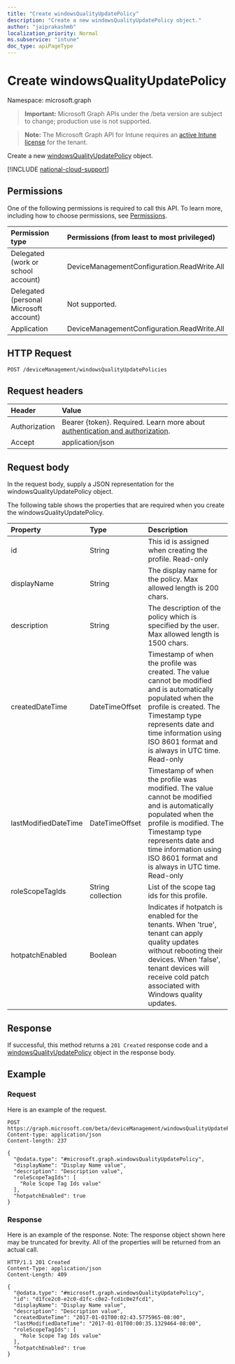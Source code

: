 ```yaml
---
title: "Create windowsQualityUpdatePolicy"
description: "Create a new windowsQualityUpdatePolicy object."
author: "jaiprakashmb"
localization_priority: Normal
ms.subservice: "intune"
doc_type: apiPageType
---
```


# Create windowsQualityUpdatePolicy

Namespace: microsoft.graph

> **Important:** Microsoft Graph APIs under the /beta version are subject to change; production use is not supported.

> **Note:** The Microsoft Graph API for Intune requires an [active Intune license](https://go.microsoft.com/fwlink/?linkid=839381) for the tenant.

Create a new [windowsQualityUpdatePolicy](../resources/intune-softwareupdate-windowsqualityupdatepolicy.md) object.

[!INCLUDE [national-cloud-support](../../includes/all-clouds.md)]

## Permissions
One of the following permissions is required to call this API. To learn more, including how to choose permissions, see [Permissions](/graph/permissions-reference).

|Permission type|Permissions (from least to most privileged)|
|:---|:---|
|Delegated (work or school account)|DeviceManagementConfiguration.ReadWrite.All|
|Delegated (personal Microsoft account)|Not supported.|
|Application|DeviceManagementConfiguration.ReadWrite.All|

## HTTP Request
<!-- {
  "blockType": "ignored"
}
-->
``` http
POST /deviceManagement/windowsQualityUpdatePolicies
```

## Request headers
|Header|Value|
|:---|:---|
|Authorization|Bearer {token}. Required. Learn more about [authentication and authorization](/graph/auth/auth-concepts).|
|Accept|application/json|

## Request body
In the request body, supply a JSON representation for the windowsQualityUpdatePolicy object.

The following table shows the properties that are required when you create the windowsQualityUpdatePolicy.

|Property|Type|Description|
|:---|:---|:---|
|id|String|This id is assigned when creating the profile. Read-only|
|displayName|String|The display name for the policy. Max allowed length is 200 chars.|
|description|String|The description of the policy which is specified by the user. Max allowed length is 1500 chars.|
|createdDateTime|DateTimeOffset|Timestamp of when the profile was created. The value cannot be modified and is automatically populated when the profile is created. The Timestamp type represents date and time information using ISO 8601 format and is always in UTC time. Read-only|
|lastModifiedDateTime|DateTimeOffset|Timestamp of when the profile was modified. The value cannot be modified and is automatically populated when the profile is modified. The Timestamp type represents date and time information using ISO 8601 format and is always in UTC time. Read-only|
|roleScopeTagIds|String collection|List of the scope tag ids for this profile.|
|hotpatchEnabled|Boolean|Indicates if hotpatch is enabled for the tenants. When 'true', tenant can apply quality updates without rebooting their devices. When 'false', tenant devices will receive cold patch associated with Windows quality updates.|



## Response
If successful, this method returns a `201 Created` response code and a [windowsQualityUpdatePolicy](../resources/intune-softwareupdate-windowsqualityupdatepolicy.md) object in the response body.

## Example

### Request
Here is an example of the request.
``` http
POST https://graph.microsoft.com/beta/deviceManagement/windowsQualityUpdatePolicies
Content-type: application/json
Content-length: 237

{
  "@odata.type": "#microsoft.graph.windowsQualityUpdatePolicy",
  "displayName": "Display Name value",
  "description": "Description value",
  "roleScopeTagIds": [
    "Role Scope Tag Ids value"
  ],
  "hotpatchEnabled": true
}
```

### Response
Here is an example of the response. Note: The response object shown here may be truncated for brevity. All of the properties will be returned from an actual call.
``` http
HTTP/1.1 201 Created
Content-Type: application/json
Content-Length: 409

{
  "@odata.type": "#microsoft.graph.windowsQualityUpdatePolicy",
  "id": "d1fce2c0-e2c0-d1fc-c0e2-fcd1c0e2fcd1",
  "displayName": "Display Name value",
  "description": "Description value",
  "createdDateTime": "2017-01-01T00:02:43.5775965-08:00",
  "lastModifiedDateTime": "2017-01-01T00:00:35.1329464-08:00",
  "roleScopeTagIds": [
    "Role Scope Tag Ids value"
  ],
  "hotpatchEnabled": true
}
```
